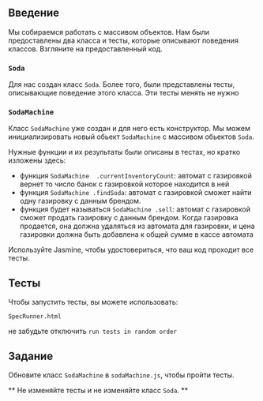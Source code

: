 ## Введение

Мы собираемся работать с массивом объектов. Нам были предоставлены два класса и тесты, которые описывают поведения классов. Взгляните на предоставленный код.

### `Soda`

Для нас создан класс `Soda`. Более того, были представлены тесты, описывающие поведение этого класса. Эти тесты менять не нужно

### `SodaMachine`

Класс `SodaMachine` уже создан и для него есть конструктор. Мы можем инициализировать новый обьект `SodaMachine` с массивом обьектов `Soda`.

Нужные функции и их результаты были описаны в тестах, но кратко изложены здесь:

- функция `SodaMachine  .currentInventoryCount`: автомат с газировкой вернет то число банок с газировкой которое находится в ней
- функция `SodaMachine .findSoda`: автомат с газировкой сможет найти одну газировку с данным брендом.
- функция будет называться `SodaMachine .sell`: автомат с газировкой сможет продать газировку с данным брендом. Когда газировка продается, она должна удаляться из автомата для газировки, и цена газировки должна быть добавлена к общей сумме в кассе автомата

Используйте Jasmine, чтобы удостовериться, что ваш код проходит все тесты.

## Тесты

Чтобы запустить тесты, вы можете использовать:

`SpecRunner.html`

не забудьте отключить `run tests in random order`

## Задание

Обновите класс `SodaMachine` в `sodaMachine.js`, чтобы пройти тесты.

** Не изменяйте тесты и не изменяйте класс `Soda`. **
